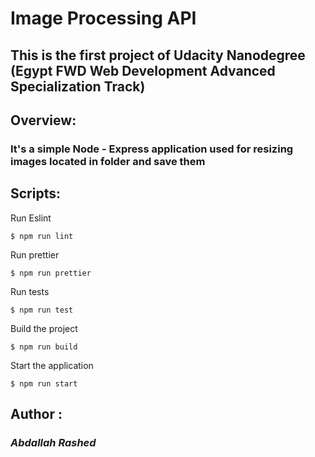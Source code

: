 # Image Processing API
## This is the first project of Udacity Nanodegree (Egypt FWD Web Development Advanced Specialization Track)
## Overview:
### It's a simple Node - Express application used for resizing images located in folder and save them
## Scripts:
Run Eslint
```
$ npm run lint
```
Run prettier
```
$ npm run prettier
```
Run tests
```
$ npm run test
```
Build the project
```
$ npm run build
```
Start the application
```
$ npm run start
```
## Author :
### _Abdallah Rashed_